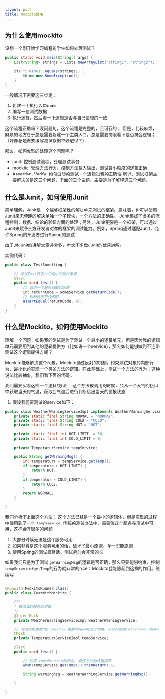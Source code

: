```yaml
---
layout: post
title: mockito使用
---
```


## 为什么使用mockito
设想一个刚开始学习编程的学生如何处理测试？
```java
public static void main(String[] args) {
    List<String> strings = Lists.newArrayList("string1", "string2");
    
    if(!"STRING1".equals(strings)) {
        throw new SomeException();
    }
}
```
一般情况下需要这三步走：
1. 新建一个执行入口main
2. 编写一些测试数据
3. 执行逻辑，然后看一下逻辑是否与自己设想的一致

这个流程正确吗？没问题的，这个流程是完整的，且可行的；
但是，比较麻烦，麻烦的地方在于总是需要新建一个主类入口，总是需要肉眼看下是否符合逻辑；（好像总是需要编写测试数据不好避过？）

那么，如何优雅的处理这个问题呢？
- junit: 控制测试流程，处理测试事务
- mockito: 管理方法行为，控制方法输入输出，测试最小粒度的逻辑正确
- Assertion, Verify: 如何自动的测试一个逻辑过程的正确性
所以，测试框架主要解决的是这三个问题，下面的三个主题，主要是为了解释这三个问题。

## 什么是Junit，如何使用Junit

简单理解，Junit是一个能够框架性的解决单元测试的框架。意味着，你可以使用Junit来无牵连的解决单独一个子模块，一个方法的正确性。
Junit集成了很多的流程控制，数据、结论的验证方面的处理；另外，Junit更像是一个框架，可以通过Junit来赋予三方开发者对你的框架的测试能力。例如，Spring通过适配Junit，允许Spring的开发者进行Spring的测试

由于对Junit的讲解文章非常多，本文不多做Junit的使用讲解。

实例代码：

```java
public class TestSomething {

    // 添加Test表名一个最小的测试单元
    @Test
    public void test() {
        // 调用一个服务获取到结果
        int returnCode = someService.getReturnCode();
        // 判断是否符合预期
        assertEqual(returnCode, 0);
    }
}
```

## 什么是Mockito，如何使用Mockito

理解一个问题：如果我的测试是为了测试一个最小的逻辑单元，但是因为我的逻辑单元需要用到其他的逻辑提供方（比如说一个service），那么如何能够做到不连带测试这个逻辑提供方呢？

Mockito能够解决这个问题。Mockito通过反射的机制，约束测试对象的内部行为，最小化的实现一个类的方法的逻辑。在此基础上，测试一个方法的行为；这种说法比较抽象，我们看下面的代码：

我们需要实现这样一个逻辑/方法：
这个方法被调用的时候，会从一个天气的接口中获取当天的气温，获取到气温后进行判断给出当天的警报状态

1. 假设我们要测试的service如下：

```java
public class WeatherWarningServiceImpl implements WeatherWarningService {
    private static final String NORMAL = "NORMAL";
    private static final String COLD = "COLD";
    private static final String HOT = "HOT";

    private static final int HOT_LIMIT  = 30;
    private static final int COLD_LIMIT = 0;
    
    private TemperaturService tempService;

    public String getWarningMsg() {
        int temperature = tempService.getTemp();
        if(temperature > HOT_LIMIT) {
            return HOT;
        }
        if(temperatur < COLD_LIMIT) {
            return COLD;
        }
        return NORMAL;
    }

}
```

我们分析下上面这个方法：
这个方法已经是一个最小的逻辑体，但是实现的过程中使用到了一个 `tempService`, 传统的测试办法中，需要使这个服务在测试中可用，这样会有很多的问题
1. 大部分时候无法是这个服务可用
2. 如果非得是这个服务可用的话，破坏了最小原则，单一职能原则
3. 使用Spring的测试框架话，测试耗时会非常的长

如果我们只是为了测试 `getWarningMsg`的逻辑是否正确，那么只要能够约束、控制`tempServvice#getTemp`的行为就非常的nice：Mockito就能够起到这样的作用。继续写

```java

@Runwith(MockitoRunner.class)
public class TestWithMockito {

    /**
    * 被测试的服务的对象
    */
    @InjectMock
    private WeatherWarningServiceImpl weatherWarningService;

    // 测试对象需要的property，需要时可以实例化的类，不可以使用interface，和abstract类
    @Mock
    private TemperatureServiceImpl tempService;

    @Test
    public void test() {

        // 约束 tempService的行为, 使该方法始终返回35
        when(tempService.getTemp()).thenReturn(35);

        String warningMsg = weatherWarningService.getWarningMsg();
        
    }

}

```